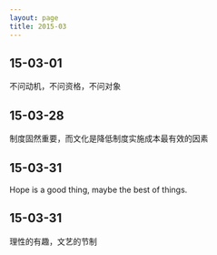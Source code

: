 ```yaml
---
layout: page
title: 2015-03
---
```


## 15-03-01

不问动机，不问资格，不问对象

## 15-03-28

制度固然重要，而文化是降低制度实施成本最有效的因素

## 15-03-31

Hope is a good thing, maybe the best of things.

## 15-03-31

理性的有趣，文艺的节制
